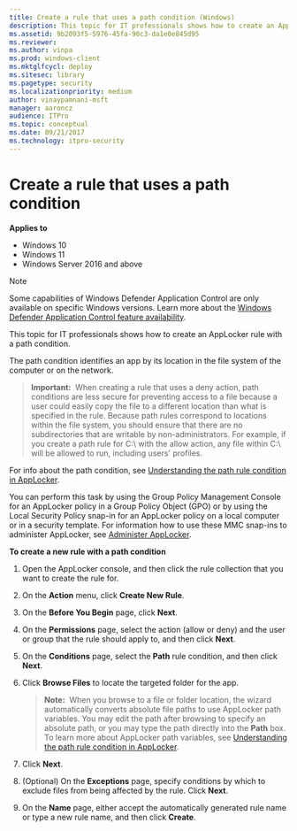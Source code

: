 ```yaml
---
title: Create a rule that uses a path condition (Windows)
description: This topic for IT professionals shows how to create an AppLocker rule with a path condition.
ms.assetid: 9b2093f5-5976-45fa-90c3-da1e0e845d95
ms.reviewer: 
ms.author: vinpa
ms.prod: windows-client
ms.mktglfcycl: deploy
ms.sitesec: library
ms.pagetype: security
ms.localizationpriority: medium
author: vinaypamnani-msft
manager: aaroncz
audience: ITPro
ms.topic: conceptual
ms.date: 09/21/2017
ms.technology: itpro-security
---
```


# Create a rule that uses a path condition

**Applies to**

- Windows 10
- Windows 11
- Windows Server 2016 and above

>[!NOTE]
>Some capabilities of Windows Defender Application Control are only available on specific Windows versions. Learn more about the [Windows Defender Application Control feature availability](/windows/security/threat-protection/windows-defender-application-control/feature-availability).

This topic for IT professionals shows how to create an AppLocker rule with a path condition.

The path condition identifies an app by its location in the file system of the computer or on the network.

>**Important:**  When creating a rule that uses a deny action, path conditions are less secure for preventing access to a file because a user could easily copy the file to a different location than what is specified in the rule. Because path rules correspond to locations within the file system, you should ensure that there are no subdirectories that are writable by non-administrators. For example, if you create a path rule for C:\\ with the allow action, any file within C:\\ will be allowed to run, including users' profiles.
 
For info about the path condition, see [Understanding the path rule condition in AppLocker](understanding-the-path-rule-condition-in-applocker.md).

You can perform this task by using the Group Policy Management Console for an AppLocker policy in a Group Policy Object (GPO) or by using the Local Security Policy snap-in for an AppLocker policy on a local computer or in a security template. For information how to use these MMC snap-ins to administer AppLocker, see [Administer AppLocker](administer-applocker.md#bkmk-using-snapins).

**To create a new rule with a path condition**

1.  Open the AppLocker console, and then click the rule collection that you want to create the rule for.
2.  On the **Action** menu, click **Create New Rule**.
3.  On the **Before You Begin** page, click **Next**.
4.  On the **Permissions** page, select the action (allow or deny) and the user or group that the rule should apply to, and then click **Next**.
5.  On the **Conditions** page, select the **Path** rule condition, and then click **Next**.
6.  Click **Browse Files** to locate the targeted folder for the app.

    >**Note:**  When you browse to a file or folder location, the wizard automatically converts absolute file paths to use AppLocker path variables. You may edit the path after browsing to specify an absolute path, or you may type the path directly into the **Path** box. To learn more about AppLocker path variables, see [Understanding the path rule condition in AppLocker](understanding-the-path-rule-condition-in-applocker.md).
     
7.  Click **Next**.
8.  (Optional) On the **Exceptions** page, specify conditions by which to exclude files from being affected by the rule. Click **Next**.
9.  On the **Name** page, either accept the automatically generated rule name or type a new rule name, and then click **Create**.
